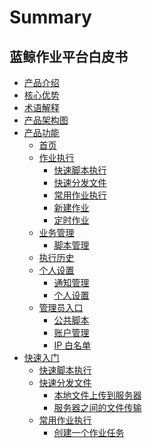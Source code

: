 # Summary

## 蓝鲸作业平台白皮书
* [产品介绍](产品介绍/产品介绍.md)
* [核心优势](核心优势/Advantage.md)
* [术语解释](术语解释/glossary.md)
* [产品架构图](产品架构图/architecture.md)
* [产品功能]()
    * [首页](产品功能/首页.md)
    * [作业执行]()
        * [快速脚本执行](产品功能/快速脚本执行.md)
        * [快速分发文件](产品功能/快速分发文件.md)
        * [常用作业执行](产品功能/常用作业执行.md)
        * [新建作业](产品功能/新建作业.md)
        * [定时作业](产品功能/定时作业.md)
    * [业务管理]()
        * [脚本管理](产品功能/脚本管理.md)
    * [执行历史](产品功能/执行历史.md)
    * [个人设置]()
        * [通知管理](产品功能/通知管理.md)
        * [个人设置](产品功能/个人设置.md)
    * [管理员入口]()
        * [公共脚本](产品功能/公共脚本.md)
        * [账户管理](产品功能/账户管理.md)
        * [IP 白名单](产品功能/IP白名单.md)
* [快速入门]()
    * [快速脚本执行](快速入门/快速脚本执行.md)
    * [快速分发文件]()
        * [本地文件上传到服务器](快速入门/本地文件上传到服务器.md)
        * [服务器之间的文件传输](快速入门/服务器之间的文件传输.md)
    * [常用作业执行]()
        * [创建一个作业任务](快速入门/创建一个作业任务.md)
